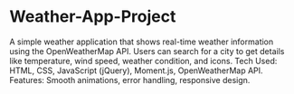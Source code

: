 # Weather-App-Project
A simple weather application that shows real-time weather information using the OpenWeatherMap API. Users can search for a city to get details like temperature, wind speed, weather condition, and icons.  Tech Used: HTML, CSS, JavaScript (jQuery), Moment.js, OpenWeatherMap API. Features: Smooth animations, error handling, responsive design.
